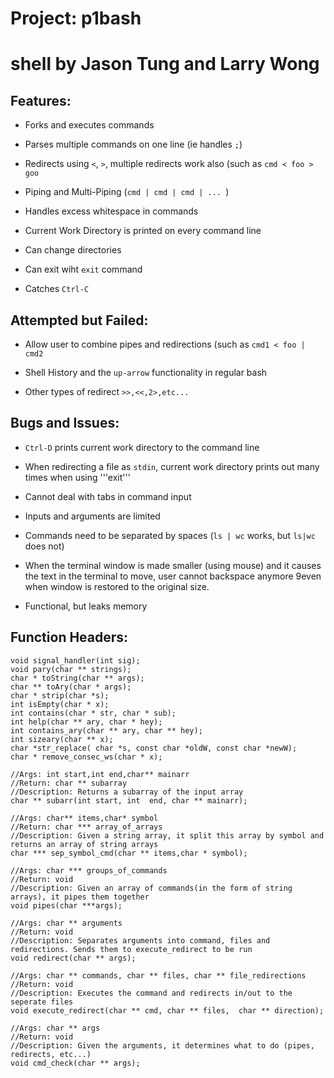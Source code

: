# Project: p1bash
# shell by Jason Tung and Larry Wong

## Features:

* Forks and executes commands

* Parses multiple commands on one line (ie handles ```;```)

* Redirects using ```<```, ```>```, multiple redirects work also (such as ```cmd < foo > goo```

* Piping and Multi-Piping (```cmd | cmd | cmd | ... ```)

* Handles excess whitespace in commands

* Current Work Directory is printed on every command line

* Can change directories

* Can exit wiht ```exit``` command

* Catches ```Ctrl-C```

## Attempted but Failed:

* Allow user to combine pipes and redirections (such as ```cmd1 < foo | cmd2```

* Shell History and the ```up-arrow``` functionality in regular bash

* Other types of redirect ```>>,<<,2>,etc...```

## Bugs and Issues:

* ```Ctrl-D``` prints current work directory to the command line

* When redirecting a file as ```stdin```, current work directory prints out many times when using '''exit'''

* Cannot deal with tabs in command input

* Inputs and arguments are limited

* Commands need to be separated by spaces (```ls | wc``` works, but ```ls|wc``` does not)

* When the terminal window is made smaller (using mouse) and it causes the text in the terminal to move, user cannot backspace anymore 9even when window is restored to the original size.

* Functional, but leaks memory

## Function Headers:

```
void signal_handler(int sig);
void pary(char ** strings);
char * toString(char ** args);
char ** toAry(char * args);
char * strip(char *s);
int isEmpty(char * x);
int contains(char * str, char * sub);
int help(char ** ary, char * hey);
int contains_ary(char ** ary, char ** hey);
int sizeary(char ** x);
char *str_replace( char *s, const char *oldW, const char *newW);
char * remove_consec_ws(char * x);

//Args: int start,int end,char** mainarr
//Return: char ** subarray
//Description: Returns a subarray of the input array
char ** subarr(int start, int  end, char ** mainarr);

//Args: char** items,char* symbol
//Return: char *** array_of_arrays
//Description: Given a string array, it split this array by symbol and returns an array of string arrays
char *** sep_symbol_cmd(char ** items,char * symbol);

//Args: char *** groups_of_commands
//Return: void
//Description: Given an array of commands(in the form of string arrays), it pipes them together
void pipes(char ***args);

//Args: char ** arguments
//Return: void
//Description: Separates arguments into command, files and redirections. Sends them to execute_redirect to be run
void redirect(char ** args);

//Args: char ** commands, char ** files, char ** file_redirections
//Return: void
//Description: Executes the command and redirects in/out to the seperate files
void execute_redirect(char ** cmd, char ** files,  char ** direction);

//Args: char ** args
//Return: void
//Description: Given the arguments, it determines what to do (pipes, redirects, etc...)
void cmd_check(char ** args);
```

